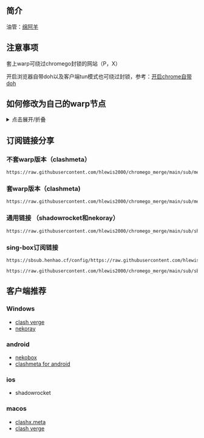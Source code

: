 ## 简介

油管：[绵阿羊](https://www.youtube.com/channel/UC9xYHJIRj7oXTPYYrTv2U2A)

## 注意事项

套上warp可绕过chromego封锁的网站（P，X）

开启浏览器自带doh以及客户端tun模式也可绕过封锁，参考：[开启chrome自带doh](https://blog.mareep.net/posts/9993/)

## 如何修改为自己的warp节点

<details>
  <summary>点击展开/折叠</summary>

可以用warp+机器人和提取wg节点替换掉配置文件中的wg信息

[warp提取wireguard网站](https://replit.com/@misaka-blog/wgcf-profile-generator)

[warp+机器人](https://t.me/generatewarpplusbot)

然后本地创建一个yaml文件，参考：[issues #20](https://github.com/vveg26/chromego_merge/issues/20)

</details>

## 订阅链接分享
### 不套warp版本（clashmeta）
```
https://raw.githubusercontent.com/hlewis2000/chromego_merge/main/sub/merged_proxies_new.yaml
```
### 套warp版本（clashmeta)
```
https://raw.githubusercontent.com/hlewis2000/chromego_merge/main/sub/merged_warp_proxies_new.yaml
```
### 通用链接 （shadowrocket和nekoray）
```
https://raw.githubusercontent.com/hlewis2000/chromego_merge/main/sub/shadowrocket_base64.txt
```
### sing-box订阅链接
```
https://sbsub.henhao.cf/config/https://raw.githubusercontent.com/hlewis2000/chromego_merge/main/sub/shadowrocket_base64.txt/&file=2
```
```
https://raw.githubusercontent.com/hlewis2000/chromego_merge/main/sub/sb.json
```

## 客户端推荐
### Windows
- [clash verge](https://github.com/zzzgydi/clash-verge/releases) 
- [nekoray](https://github.com/MatsuriDayo/nekoray)
### android
- [nekobox](https://github.com/MatsuriDayo/NekoBoxForAndroid)
- [clashmeta for android](https://github.com/MetaCubeX/ClashMetaForAndroid/releases)

### ios
- shadowrocket

### macos
- [clashx.meta](https://github.com/MetaCubeX/ClashX.Meta/releases)
- [clash verge](https://github.com/zzzgydi/clash-verge/releases) 
